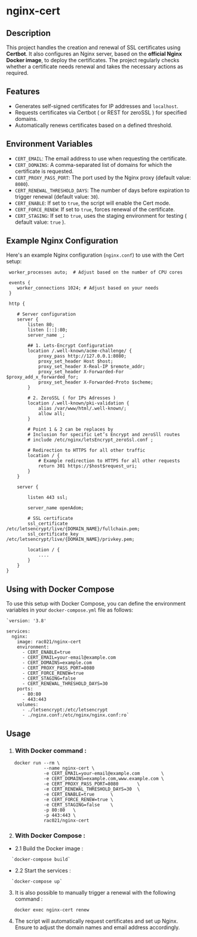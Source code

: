 # nginx-cert

## Description

This project handles the creation and renewal of SSL certificates using **Certbot**. It also configures an Nginx server, based on the **official Nginx Docker image**, to deploy the certificates. The project regularly checks whether a certificate needs renewal and takes the necessary actions as required.

## Features

-   Generates self-signed certificates for IP addresses and `localhost`.
-   Requests certificates via Certbot ( or REST for zeroSSL ) for specified domains.
-   Automatically renews certificates based on a defined threshold.

## Environment Variables

-   `CERT_EMAIL`: The email address to use when requesting the certificate.
-   `CERT_DOMAINS`: A comma-separated list of domains for which the certificate is requested.
-   `CERT_PROXY_PASS_PORT`: The port used by the Nginx proxy (default value: `8080`).
-   `CERT_RENEWAL_THRESHOLD_DAYS`: The number of days before expiration to trigger renewal (default value: `30`).
-   `CERT_ENABLE`: If set to `true`, the script will enable the Cert mode.
-   `CERT_FORCE_RENEW`: If set to `true`, forces renewal of the certificate.
-   `CERT_STAGING`: If set to `true`, uses the staging environment for testing ( default value: `true` ).

## Example Nginx Configuration

Here's an example Nginx configuration (`nginx.conf`) to use with the Cert setup:

```
 worker_processes auto;  # Adjust based on the number of CPU cores

 events {
    worker_connections 1024; # Adjust based on your needs
 }

 http {
    
    # Server configuration
    server {    
        listen 80;
        listen [::]:80;
        server_name _;
     
        ## 1. Lets-Encrypt Configuration 
        location /.well-known/acme-challenge/ {
            proxy_pass http://127.0.0.1:8080;
            proxy_set_header Host $host;
            proxy_set_header X-Real-IP $remote_addr;
            proxy_set_header X-Forwarded-For $proxy_add_x_forwarded_for;
            proxy_set_header X-Forwarded-Proto $scheme;
        }

        # 2. ZeroSSL ( for IPs Adresses )
        location /.well-known/pki-validation {
            alias /var/www/html/.well-known/;  
            allow all;
        }

        # Point 1 & 2 can be replaces by
        # Inclusion for specific Let’s Encrypt and zeroSll routes
        # include /etc/nginx/letsEncrypt_zeroSsl.conf ;

        # Redirection to HTTPS for all other traffic
        location / {
            # Example redirection to HTTPS for all other requests
            return 301 https://$host$request_uri;
        }
    }
    
    server {    
        
        listen 443 ssl;
        
        server_name openAdom;
        
        # SSL certificate
        ssl_certificate     /etc/letsencrypt/live/{DOMAIN_NAME}/fullchain.pem;
        ssl_certificate_key /etc/letsencrypt/live/{DOMAIN_NAME}/privkey.pem;
       
        location / {
            ....
        }
    }
}

```

## Using with Docker Compose

To use this setup with Docker Compose, you can define the environment variables in your `docker-compose.yml` file as follows:

```
`version: '3.8'

services:
  nginx:
    image: rac021/nginx-cert
    environment:
      - CERT_ENABLE=true
      - CERT_EMAIL=your-email@example.com
      - CERT_DOMAINS=example.com
      - CERT_PROXY_PASS_PORT=8080
      - CERT_FORCE_RENEW=true
      - CERT_STAGING=false
      - CERT_RENEWAL_THRESHOLD_DAYS=30
    ports:
      - 80:80
      - 443:443
    volumes:
      - ./letsencrypt:/etc/letsencrypt
      - ./nginx.conf:/etc/nginx/nginx.conf:ro`
```
## Usage

1. ### With Docker command :

```
   docker run --rm \
              --name nginx-cert \
              -e CERT_EMAIL=your-email@example.com        \
              -e CERT_DOMAINS=example.com,www.example.com \
              -e CERT_PROXY_PASS_PORT=8080       \
              -e CERT_RENEWAL_THRESHOLD_DAYS=30  \
              -e CERT_ENABLE=true      \
              -e CERT_FORCE_RENEW=true \
              -e CERT_STAGING=false    \
              -p 80:80   \
              -p 443:443 \
              rac021/nginx-cert
```

2. ### With Docker Compose :

  -  2.1 Build the Docker image :
  
```   
  `docker-compose build` 
```
   - 2.2 Start the services :
   
``` 
  `docker-compose up` 
```

3. It is also possible to manually trigger a renewal with the following command :

```
   docker exec nginx-cert renew
```
4. The script will automatically request certificates and set up Nginx. Ensure to adjust the domain names and email address accordingly.
